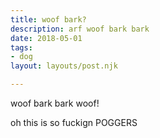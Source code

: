 ```yaml
---
title: woof bark?
description: arf woof bark bark
date: 2018-05-01
tags:
- dog
layout: layouts/post.njk

---
```

woof bark bark woof!

oh this is so fuckign POGGERS